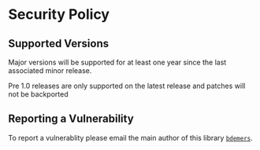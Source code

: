 # Security Policy

## Supported Versions

Major versions will be supported for at least one year since the last associated minor release.

Pre 1.0 releases are only supported on the latest release and patches will not be backported

## Reporting a Vulnerability

To report a vulnerablity please email the main author of this library [`bdemers`](mailto:bdemers-at-apache-dot-org).

